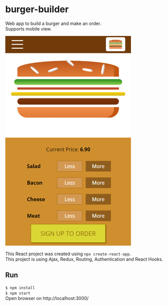 # burger-builder

Web app to build a burger and make an order.  
Supports mobile view.

![alt text](./assets/burger-builder.png 'App')

This React project was created using `npx create-react-app`.  
This project is using Ajax, Redux, Routing, Authentication and React Hooks.

## Run
`$ npm install`  
`$ npm start`  
Open browser on http://localhost:3000/
